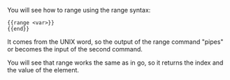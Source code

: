 You will see how to range using the range syntax:

```
{{range <var>}}
{{end}}
```

It comes from the UNIX  word, so the output of the range command "pipes" or becomes the input of the second command.

You will see that range works the same as in go, so it returns the index and the value of the element.
